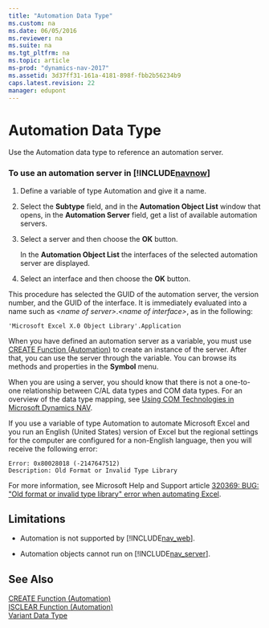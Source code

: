 ```yaml
---
title: "Automation Data Type"
ms.custom: na
ms.date: 06/05/2016
ms.reviewer: na
ms.suite: na
ms.tgt_pltfrm: na
ms.topic: article
ms-prod: "dynamics-nav-2017"
ms.assetid: 3d37ff31-161a-4181-898f-fbb2b56234b9
caps.latest.revision: 22
manager: edupont
---
```

# Automation Data Type
Use the Automation data type to reference an automation server.  
  
### To use an automation server in [!INCLUDE[navnow](includes/navnow_md.md)]  
  
1.  Define a variable of type Automation and give it a name.  
  
2.  Select the **Subtype** field, and in the **Automation Object List** window that opens, in the **Automation Server** field, get a list of available automation servers.  
  
3.  Select a server and then choose the **OK** button.  
  
     In the **Automation Object List** the interfaces of the selected automation server are displayed.  
  
4.  Select an interface and then choose the **OK** button.  
  
 This procedure has selected the GUID of the automation server, the version number, and the GUID of the interface. It is immediately evaluated into a name such as *\<name of server\>*.*\<name of interface\>*, as in the following:  
  
```  
'Microsoft Excel X.0 Object Library'.Application  
```  
  
 When you have defined an automation server as a variable, you must use [CREATE Function \(Automation\)](CREATE-Function--Automation-.md) to create an instance of the server. After that, you can use the server through the variable. You can browse its methods and properties in the **Symbol** menu.  
  
 When you are using a server, you should know that there is not a one-to-one relationship between C/AL data types and COM data types. For an overview of the data type mapping, see [Using COM Technologies in Microsoft Dynamics NAV](Using-COM-Technologies-in-Microsoft-Dynamics-NAV.md).  
  
 If you use a variable of type Automation to automate Microsoft Excel and you run an English \(United States\) version of Excel but the regional settings for the computer are configured for a non-English language, then you will receive the following error:  
  
```  
Error: 0x80028018 (-2147647512)  
Description: Old Format or Invalid Type Library   
```  
  
 For more information, see Microsoft Help and Support article [320369: BUG: "Old format or invalid type library" error when automating Excel](http://go.microsoft.com/fwlink/?linkid=3052&kbid=320369).  
  
## Limitations  
  
-   Automation is not supported by [!INCLUDE[nav_web](includes/nav_web_md.md)].  
  
-   Automation objects cannot run on [!INCLUDE[nav_server](includes/nav_server_md.md)].  
  
## See Also  
 [CREATE Function \(Automation\)](CREATE-Function--Automation-.md)   
 [ISCLEAR Function \(Automation\)](ISCLEAR-Function--Automation-.md)   
 [Variant Data Type](Variant-Data-Type.md)
